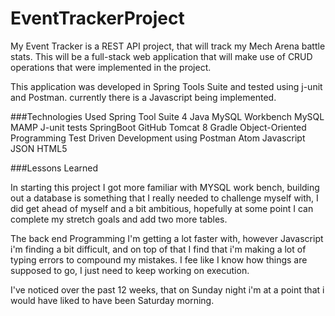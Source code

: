# EventTrackerProject

My Event Tracker is a REST API project, that will track my Mech Arena battle stats. This will be a full-stack web application that will make use of CRUD operations that were implemented in the project.

This application was developed in Spring Tools Suite and tested using j-unit and Postman.
currently there is a Javascript being implemented.

###Technologies Used
Spring Tool Suite 4
Java
MySQL Workbench
MySQL
MAMP
J-unit tests
SpringBoot
GitHub
Tomcat 8
Gradle
Object-Oriented Programming
Test Driven Development using Postman
Atom
Javascript
JSON
HTML5

###Lessons Learned

In starting this project I got more familiar with MYSQL work bench, building out a database is something that I really needed to challenge myself with, I did get ahead of myself and a bit ambitious, hopefully at some point I can complete my stretch goals and add two more tables.

The back end Programming I'm getting a lot faster with, however Javascript i'm finding a bit difficult, and on top of that I find that i'm making a lot of typing errors to compound my mistakes. I fee like I know how things are supposed to go, I just need to keep working on execution.

I've noticed over the past 12 weeks, that on Sunday night i'm at a point that i would have liked to have been Saturday morning.
